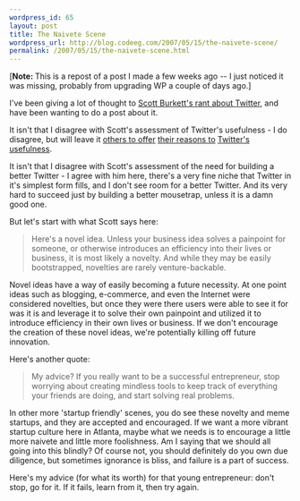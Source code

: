 ```yaml
--- 
wordpress_id: 65
layout: post
title: The Naivete Scene
wordpress_url: http://blog.codeeg.com/2007/05/15/the-naivete-scene/
permalink: /2007/05/15/the-naivete-scene.html
---
```

[<strong>Note: </strong>This is a repost of a post I made a few weeks ago -- I just noticed it was missing, probably from upgrading WP a couple of days ago.]

I've been giving a lot of thought to <a title="Stop Twittering and Go Solve a Problem" href="http://www.scottburkett.com/index.php/misc/2007-05-08/stop-twittering-and-go-solve-a-problem.html">Scott Burkett's rant about Twitter</a>, and have been wanting to do a post about it.

It isn't that I disagree with Scott's assessment of Twitter's usefulness - I do disagree, but will leave it <a title="The New Face Time" href="http://webworkerdaily.com/2007/03/03/workstreaming-the-new-face-time/">others to offer</a> <a title="Use it Productively" href="http://www.lifehack.org/articles/lifehack/twitter-use-it-productively.html">their reasons to</a> <a title="Twitter's usefulness" href="http://factoryjoe.com/blog/2007/01/18/twitter-and-the-future-of-transmogrification/">Twitter's usefulness</a>.

It isn't that I disagree with Scott's assessment of the need for building a better Twitter - I agree with him here, there's a very fine niche that Twitter in it's simplest form fills, and I don't see room for a better Twitter.  And its very hard to succeed just by building a better mousetrap, unless it is a damn good one.

But let's start with what Scott says here:
<blockquote>Here's a novel idea. Unless your business idea solves a painpoint for someone, or otherwise introduces an efficiency into their lives or business, it is most likely a novelty. And while they may be easily bootstrapped, novelties are rarely venture-backable.</blockquote>
Novel ideas have a way of easily becoming a future necessity.  At one point ideas such as blogging, e-commerce, and even the Internet were considered novelties, but once they were there users were able to see it for was it is and leverage it to solve their own painpoint and utilized it to introduce efficiency in their own lives or business.  If we don't encourage the creation of these novel ideas, we're potentially killing off future innovation.

Here's another quote:
<blockquote>My advice? If you really want to be a successful entrepreneur, stop worrying about creating mindless tools to keep track of everything your friends are doing, and start solving real problems.</blockquote>
In other more 'startup friendly' scenes, you do see these novelty and meme startups, and they are  accepted and encouraged.  If we want a more vibrant startup culture here in Atlanta, maybe what we needs is to encourage a little more naivete and little more foolishness.  Am I saying that we should all going into this blindly?  Of course not, you should definitely do you own due diligence, but sometimes ignorance is bliss, and failure is a part of success.

Here's my advice (for what its worth) for that young entrepreneur: don't stop, go for it. If it fails, learn from it, then try again.
